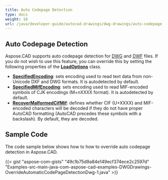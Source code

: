 ```yaml
---
title: Auto Codepage Detection
type: docs
weight: 10
url: /java/developer-guide/autocad-drawings/dwg-drawings/auto-codepage-detection/
---
```


## **Auto Codepage Detection**

Aspose.CAD supports auto codepage detection for [DWG](https://docs.fileformat.com/cad/dwg/) and [DWF](https://docs.fileformat.com/cad/dwf/) files. If you do not wish to use this feature, you can override this by setting the following properties of the [**LoadOptions**](https://reference.aspose.com/cad/java/com.aspose.cad/LoadOptions) class.

- [**SpecifiedEncoding**](https://reference.aspose.com/cad/java/com.aspose.cad/LoadOptions#setSpecifiedEncoding-int-): sets encoding used to read text data from non-Unicode DXF and DWG formats. It is autodetected by default.
- [**SpecifiedMifEncoding**](https://reference.aspose.com/cad/java/com.aspose.cad/LoadOptions#setSpecifiedMifEncoding-int-): sets encoding used to read MIF-encoded symbols of CJK encodings (M+nXXXX format). It is autodetected by default.
- [**RecoverMalformedCifMif**](https://reference.aspose.com/cad/java/com.aspose.cad/LoadOptions#setRecoverMalformedCifMif-boolean-): defines whether CIF (U+XXXX) and MIF-encoded characters will be decoded if they do not have proper AutoCAD formatting (AutoCAD precedes these symbols with a backslash). By default, they are decoded.

## Sample Code

The code sample below shows how to how to override auto codepage detection in Aspose.CAD.

{{< gist "aspose-com-gists" "49c1b75d9a84e149ecf374ece2c2597d" "Examples-src-main-java-com-aspose-cad-examples-DWGDrawings-OverrideAutomaticCodePageDetectionDwg-1.java" >}}
